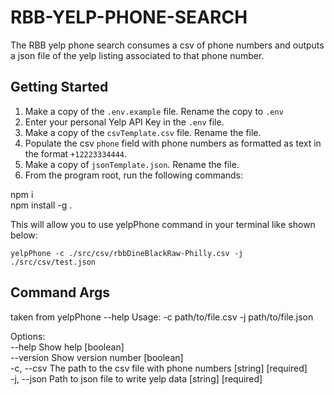 # RBB-YELP-PHONE-SEARCH
The RBB yelp phone search consumes a csv of phone numbers and outputs a json file of the yelp listing associated to that phone number.

## Getting Started
1. Make a copy of the `.env.example` file. Rename the copy to `.env`
2. Enter your personal Yelp API Key in the `.env` file.
3. Make a copy of the `csvTemplate.csv` file. Rename the file.
4. Populate the csv `phone` field with phone numbers as formatted as text in the format `+12223334444`.
5. Make a copy of `jsonTemplate.json`. Rename the file.
6. From the program root, run the following commands:

npm i  
npm install -g .

This will allow you to use yelpPhone command in your terminal like shown below:

    yelpPhone -c ./src/csv/rbbDineBlackRaw-Philly.csv -j ./src/csv/test.json

## Command Args
taken from yelpPhone --help
    Usage: -c path/to/file.csv -j path/to/file.json

Options:  
  --help      Show help [boolean]  
  --version   Show version number [boolean]  
  -c, --csv   The path to the csv file with phone numbers [string]  [required]  
  -j, --json  Path to json file to write yelp data [string]  [required]